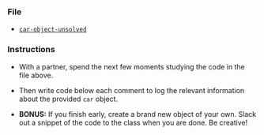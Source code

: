 ### File

* [`car-object-unsolved`](unsolved/car_object_unsolved.html)

### Instructions

* With a partner, spend the next few moments studying the code in the file above.

* Then write code below each comment to log the relevant information about the provided `car` object.

* **BONUS:** If you finish early, create a brand new object of your own. Slack out a snippet of the code to the class when you are done. Be creative!